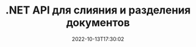 ---
############################# Static ############################
layout: "product"
date: 2022-10-13T17:30:02
draft: false

product: "Merger"
product_tag: "merger"
platform: ".NET"
platform_tag: "net"

############################# Head ############################
head_title: "API слияния документов C# .NET | Объединение и разделение PDF Word Excel EPUB"
head_description: "API слияния документов C# .NET для объединения, разделения, замены или удаления страниц документов из форматов PDF, Microsoft Word, Excel, презентаций, Visio и изображений."

############################# Header ############################
title: ".NET API для слияния и разделения документов"
description: "API для объединения, разделения, замены, обрезки или удаления документов, слайдов и диаграмм в приложениях .NET."
button:
    enable: true

############################# SubMenu ############################
submenu:
    enable: true
    
    left:
        img_alt: "GroupDocs.Merger for .NET"
        image: "https://www.groupdocs.cloud/templates/groupdocs/images/product-logos/groupdocs-merger-net.png"
        product: "GroupDocs.Merger"
        platform: ".NET"

    middle:
        button:
            # button loop
            - link: "#overview"
              text: "Обзор"

            # button loop
            - link: "#features"
              text: "Функции"

            # button loop
            - link: "#support"
              text: "Поддержка"

            # button loop
            - link: "https://products.groupdocs.app/merger"
              text: "Демо"

            # button loop
            - link: "https://purchase.groupdocs.com/pricing/merger/net"
              text: "Цены"

    right:
        link_download: "https://downloads.groupdocs.com/merger"
        link_learn: "https://docs.groupdocs.com/merger/net/"
        link_buy: "https://purchase.groupdocs.com"

############################# Overview ############################
overview:
    enable: true
    content: |
      GroupDocs.Merger для .NET помогает быстро разрабатывать первоклассные бизнес-приложения на C#, ASP.NET и других технологиях .NET. Всего несколько строк кода позволят вашим приложениям .NET объединять, разделять, переупорядочивать, менять местами, обрезать и удалять отдельные страницы или наборы страниц документа, слайдов, изображений или диаграмм. Выполняйте эти операции с защищенными файлами, устанавливая или снимая защиту паролем известных и неизвестных форматов файлов.  

      Используя GroupDocs.Merger для .NET, вы можете выполнять слияние; разделение и другие связанные операции с отдельными документами, а также пакет документов. Программно сшивайте файлы всех популярных форматов, таких как Microsoft Word, Excel, PowerPoint, Visio, OpenDocument, PDF, XPS, TXT, CSV, электронные книги и форматы файлов изображений.
    tabs:
      enable: true
      
      ## TAB ONE ##
      tab_one:
        description: |
          Ниже приведен обзор GroupDocs.Merge для .NET:
      
        left:
          enable: true
          icon: "fab fa-html5"
          title: "Операции с документами"
          content: |
            * Изменить порядок страниц
            * Удалить или удалить страницы
            * Разделить или разбить документ
            * Поменяйте местами или перетасуйте любые две страницы
            * Обрезать одну или несколько страниц
            * Объединить несколько документов
        
        right:
          enable: true
          icon: "fab fa-html5"
          title: "Операции безопасности"
          content: |
            * Настройка безопасности документов
            * Проверить статус безопасности документа
            * Установить пароль документа
            * Обновить пароль документа
            * Удалить пароль документа
      
      ## TAB TWO ##
      tab_two:
        description: |
          GroupDocs.Merger для .NET поддерживает объединение следующих [форматов файлов документов](https://docs.groupdocs.com/merger/net/supported-document-formats/):

        left:
          enable: true
          table:
            # table loop
            - title: "Microsoft Office"
              content: |
                * **Word:** DOC, DOCX, DOCM, DOT, DOTX, DOTM, RTF, TXT
                * **Excel:** XLS, XLSX, XLSM, XLSB, XLTM, XLT, XLTM, XLTX, XLAM, SXC, SpreadsheetML
                * **PowerPoint:** PPT, PPTX, PPS, PPSX, PPSM, POT, POTM, POTX, PPTM
                * **OneNote:** ONE

        right:
          enable: true
          table:
            # table loop
            - title: "OpenDocument & Другие форматы"
              content: |
                * **Форматы OpenDocument**: ODT, OTT, ODP, OTP, ODS
                * **Фиксированный макет**: PDF, XPS
                * **Изображения**: BMP, PNG, TIFF
                * **Интернет**: HTML, MHT, MHTML
                * **Текст**: TXT, CSV, TSV
                * **Латекс**: TEX
                * **Электронная книга**: EPUB

      ## TAB THREE ##
      tab_three:
        description: |
          GroupDocs.Merger for .NET поддерживает следующие Операционные системы & Менеджер пакетов:
        
        left:
          enable: true
          table:
            # table loop
            - icon: "fab fa-windows"
              title: "Операционные системы"
              content: |
                * Рабочий стол Windows
                * Windows-сервер
                * Windows Azure
                * Линукс

            # table loop
            - icon: "fas fa-code"
              title: "Поддерживаемые платформы"
              content: |
                * .NET Framework 2.0 или выше
                * Mono Framework 1.2 или выше
                * .NET Standard 2.0
                * .NET Core 2.0

        right:
          enable: true
          table:
            # table loop
            - icon: "fas fa-box"
              title: "Менеджер пакетов"
              content: |
                * NuGet

            # table loop
            - icon: "fas fa-tools"
              title: "Среды разработки"
              content: |
                * Microsoft Visual Studio
                * Xamarin.Android
                * Xamarin.IOS
                * Xamarin.Mac
                * MonoDevelop

############################# Features ############################
features:
    enable: true
    title: "GroupDocs.Merge для функций .NET"

    feature:
      # feature loop
      - icon: "fas fa-copy"
        content: "Объединяйте и объединяйте несколько страниц, слайдов и диаграмм в один документ"
       
      # feature loop
      - icon: "fas fa-eye"
        content: "Разделяйте и разбивайте большие документы на несколько файлов меньшего размера"

      # feature loop
      - icon: "fas fa-bolt"
        content: "Переупорядочивать, перемешивать и реорганизовывать страницы, слайды или диаграммы"
      
      # feature loop
      - icon: "fas fa-file-powerpoint"
        content: "Меняйте местами и обменивайтесь двумя страницами, слайдами или диаграммами друг с другом в документе"

      # feature loop
      - icon: "fas fa-code"
        content: "Обрежьте документ, удалив определенные страницы, слайды или диаграммы"

      # feature loop
      - icon: "fas fa-cloud"
        content: "Удалить одну или несколько страниц, слайдов или диаграмм"

      # feature loop
      - icon: "fas fa-remove-format"
        content: "Сшивание большого количества документов в пакетах"

      # feature loop
      - icon: "fas fa-comment-slash"
        content: "Программно проверить, защищен ли документ паролем"

      # feature loop
      - icon: "fas fa-location-arrow"
        content: "Установка, сброс и удаление пароля известных и неизвестных форматов документов"

      # feature loop
      - icon: "fas fa-border-all"
        content: "Получить список поддерживаемых форматов файлов — Формат файла журнала разделения и объединения текста (ERR)"

      # feature loop
      - icon: "fas fa-wrench"
        content: "Поворот страниц и изменение ориентации страниц известных и неизвестных форматов"

      # feature loop
      - icon: "fas fa-columns"
        content: "Объединение нескольких файлов разных форматов в DOC, DOCX и XPS"

      # feature loop
      - icon: "fas fa-file-word"
        content: "Разделение больших текстовых файлов по номерам строк"

      # feature loop
      - icon: "fas fa-envelope"
        content: "Получение графических представлений страниц документа и форматов семейства диаграмм"

      # feature loop
      - icon: "fas fa-print"
        content: "Объединение изображений с цветом фона для пустого пространства черного изображения"

      # feature loop
      - icon: "fas fa-file-archive"
        content: "Объединение различных типов документов (DOC, XLS, PPT и т. д.) в один файл PDF"

      # feature loop
      - icon: "fas fa-lock"
        content: "Простой импорт OLE-объектов в форматы файлов Microsoft Word, Excel, Presentation и OpenDocument."

      # feature loop
      - icon: "fas fa-file-code"
        content: "Добавить другие документы на страницу диаграммы с помощью объектов OLE"

    more_feature:
      # more_feature_loop
      - title: "Удалить страницы из документов"
        content: |
          GroupDocs.Merge for .NET API поможет вам удалить ненужные страницы из вашего документа.
      
      # more_feature_loop
      - title: "Применить преобразование к визуализируемому выводу"
        content: "Вы можете выполнять различные преобразования визуализированного выходного документа с помощью GroupDocs.Merger для .NET API. Эти параметры преобразования дают вам контроль над тем, как вы представляете визуализированный вывод для отображения. Доступные преобразования: опция поворота страницы, опция изменения порядка страниц и применение текстового водяного знака."

      # more_feature_loop
      - title: "Проверьте пароль неизвестного формата документа"
        content: "GroupDocs.Merge for .NET API позволяет проверить пароль документа, формат которого неизвестен."

############################# Support ############################
support:
    enable: true

############################# Solutions ############################
solutions:
    enable: true
    title: "GroupDocs.Merge предлагает API для просмотра документов для других популярных сред разработки"

    solution:
        # solution loop
        - img_alt: "GroupDocs.Merger for Java"
          image: "https://www.groupdocs.cloud/templates/groupdocs/images/product-logos/groupdocs-merger-java.png"
          product: "GroupDocs.Merger"
          platform: "Java"
          link: "/merger/java/"

############################# Back to top ###############################
back_to_top:
  enable: true
---